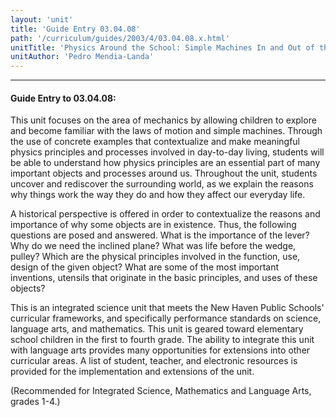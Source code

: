 ```yaml
---
layout: 'unit'
title: 'Guide Entry 03.04.08'
path: '/curriculum/guides/2003/4/03.04.08.x.html'
unitTitle: 'Physics Around the School: Simple Machines In and Out of the Classroom'
unitAuthor: 'Pedro Mendia-Landa'
---
```


<body>
<hr/>
 <h4>
  Guide Entry to 03.04.08:
 </h4>
 <p>
  This unit focuses on the area of mechanics by allowing children to explore and become familiar with the laws of motion and simple machines. Through the use of concrete examples that contextualize and make meaningful physics principles and processes involved in day-to-day living, students will be able to understand how physics principles are an essential part of many important objects and processes around us. Throughout the unit, students uncover and rediscover the surrounding world, as we explain the reasons why things work the way they do and how they affect our everyday life.
 </p>
<p>
  A historical perspective is offered in order to contextualize the reasons and importance of why some objects are in existence. Thus, the following questions are posed and answered.  What is the importance of the lever? Why do we need the inclined plane? What was life before the wedge, pulley? Which are the physical principles involved in the function, use, design of the given object? What are some of the most important inventions, utensils that originate in the basic principles, and uses of these objects?
 </p>
<p>
  This is an integrated science unit that meets the New Haven Public Schools' curricular frameworks, and specifically performance standards on science, language arts, and mathematics. This unit is geared toward elementary school children in the first to fourth grade. The ability to integrate this unit with language arts provides many opportunities for extensions into other curricular areas.  A list of student, teacher, and electronic resources is provided for the implementation and extensions of the unit.
 </p>
<p>
  (Recommended for Integrated Science, Mathematics and Language Arts, grades 1-4.)
 </p>

</body>
